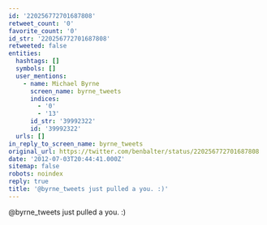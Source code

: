 ```yaml
---
id: '220256772701687808'
retweet_count: '0'
favorite_count: '0'
id_str: '220256772701687808'
retweeted: false
entities:
  hashtags: []
  symbols: []
  user_mentions:
    - name: Michael Byrne
      screen_name: byrne_tweets
      indices:
        - '0'
        - '13'
      id_str: '39992322'
      id: '39992322'
  urls: []
in_reply_to_screen_name: byrne_tweets
original_url: https://twitter.com/benbalter/status/220256772701687808
date: '2012-07-03T20:44:41.000Z'
sitemap: false
robots: noindex
reply: true
title: '@byrne_tweets just pulled a you. :)'
---
```


@byrne_tweets just pulled a you. :)